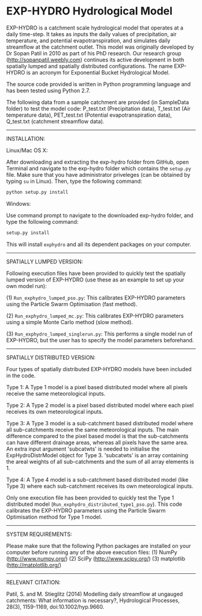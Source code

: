 # EXP-HYDRO Hydrological Model

EXP-HYDRO is a catchment scale hydrological model that operates at a daily time-step. It takes as inputs the daily values of precipitation, air temperature, and potential evapotranspiration, and simulates daily streamflow at the catchment outlet. This model was originally developed by Dr Sopan Patil in 2010 as part of his PhD research. Our research group (http://sopanpatil.weebly.com) continues its active development in both spatially lumped and spatially distributed configurations.  The name EXP-HYDRO is an acronym for Exponential Bucket Hydrological Model.

The source code provided is written in Python programming language and has been tested using Python 2.7.

The following data from a sample catchment are provided (in SampleData folder) to test the model code: P_test.txt (Precipitation data), T_test.txt (Air temperature data), PET_test.txt (Potential evapotranspiration data), Q_test.txt (catchment streamflow data).

- - - -

INSTALLATION:

Linux/Mac OS X:

After downloading and extracting the exp-hydro folder from GitHub, open Terminal and navigate to the exp-hydro folder which contains the `setup.py` file.  Make sure that you have administrator priveleges (can be obtained by typing `su` in Linux).  Then, type the following command:

```bash
python setup.py install
```

Windows:

Use command prompt to navigate to the downloaded exp-hydro folder, and type the following command:

```bash
setup.py install
```

This will install `exphydro` and all its dependent packages on your computer.

- - - -

SPATIALLY LUMPED VERSION:

Following execution files have been provided to quickly test the spatially lumped version of EXP-HYDRO (use these as an example to set up your own model run):

(1) `Run_exphydro_lumped_pso.py`: This calibrates EXP-HYDRO parameters using the Particle Swarm Optimisation (fast method).

(2) `Run_exphydro_lumped_mc.py`: This calibrates EXP-HYDRO parameters using a simple Monte Carlo method (slow method).

(3) `Run_exphydro_lumped_singlerun.py`: This performs a single model run of EXP-HYDRO, but the user has to specify the model parameters beforehand.

- - - -

SPATIALLY DISTRIBUTED VERSION:

Four types of spatially distributed EXP-HYDRO models have been included in the code.

Type 1: A Type 1 model is a pixel based distributed model where all pixels receive the same meteorological inputs.

Type 2: A Type 2 model is a pixel based distributed model where each pixel receives its own meteorological inputs.

Type 3: A Type 3 model is a sub-catchment based distributed model where all sub-catchments receive the same meteorological inputs.  The main difference compared to the pixel based model is that the sub-catchments can have different drainage areas, whereas all pixels have the same area.  An extra input argument 'subcatwts' is needed to initialise the ExpHydroDistrModel object for Type 3.  'subcatwts' is an array containing the areal weights of all sub-catchments and the sum of all array elements is 1.

Type 4: A Type 4 model is a sub-catchment based distributed model (like Type 3) where each sub-catchment receives its own meteorological inputs.

Only one execution file has been provided to quickly test the Type 1 distributed model (`Run_exphydro_distributed_type1_pso.py`).  This code calibrates the EXP-HYDRO parameters using the Particle Swarm Optimisation method for Type 1 model.

- - - -

SYSTEM REQUIREMENTS:

Please make sure that the following Python packages are installed on your computer before running any of the above execution files:
(1) NumPy (http://www.numpy.org/)
(2) SciPy (http://www.scipy.org/)
(3) matplotlib (http://matplotlib.org/)

- - - -

RELEVANT CITATION:

Patil, S. and M. Stieglitz (2014) Modelling daily streamflow at ungauged catchments: What information is necessary?, Hydrological Processes, 28(3), 1159-1169, doi:10.1002/hyp.9660.
